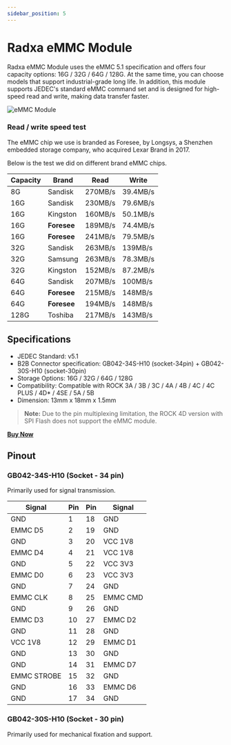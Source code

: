 ```yaml
---
sidebar_position: 5
---
```


# Radxa eMMC Module

Radxa eMMC Module uses the eMMC 5.1 specification and offers four capacity options: 16G / 32G / 64G / 128G. At the same time, you can choose models that support industrial-grade long life. In addition, this module supports JEDEC's standard eMMC command set and is designed for high-speed read and write, making data transfer faster.

![eMMC Module](/img/accessories/emmc-module.webp)

### Read / write speed test

The eMMC chip we use is branded as Foresee, by Longsys, a Shenzhen embedded storage company, who acquired Lexar Brand in 2017.

Below is the test we did on different brand eMMC chips.

| Capacity | Brand       | Read    | Write    |
| -------- | ----------- | ------- | -------- |
| 8G       | Sandisk     | 270MB/s | 39.4MB/s |
| 16G      | Sandisk     | 230MB/s | 79.6MB/s |
| 16G      | Kingston    | 160MB/s | 50.1MB/s |
| 16G      | **Foresee** | 189MB/s | 74.4MB/s |
| 16G      | **Foresee** | 241MB/s | 79.5MB/s |
| 32G      | Sandisk     | 263MB/s | 139MB/s  |
| 32G      | Samsung     | 263MB/s | 78.3MB/s |
| 32G      | Kingston    | 152MB/s | 87.2MB/s |
| 64G      | Sandisk     | 207MB/s | 100MB/s  |
| 64G      | **Foresee** | 215MB/s | 148MB/s  |
| 64G      | **Foresee** | 194MB/s | 148MB/s  |
| 128G     | Toshiba     | 217MB/s | 143MB/s  |

## Specifications

- JEDEC Standard: v5.1
- B2B Connector specification: GB042-34S-H10 (socket-34pin) + GB042-30S-H10 (socket-30pin)
- Storage Options: 16G / 32G / 64G / 128G
- Compatibility: Compatible with ROCK 3A / 3B / 3C / 4A / 4B / 4C / 4C PLUS / 4D\* / 4SE / 5A / 5B
- Dimension: 13mm x 18mm x 1.5mm

> **Note:** Due to the pin multiplexing limitation, the ROCK 4D version with SPI Flash does not support the eMMC module.

[**Buy Now**](https://radxa.com/products/accessories/emmc-module#buy)

## Pinout

### GB042-34S-H10 (Socket - 34 pin)

Primarily used for signal transmission.

| Signal      | Pin | Pin | Signal   |
| ----------- | --- | --- | -------- |
| GND         | 1   | 18  | GND      |
| EMMC D5     | 2   | 19  | GND      |
| GND         | 3   | 20  | VCC 1V8  |
| EMMC D4     | 4   | 21  | VCC 1V8  |
| GND         | 5   | 22  | VCC 3V3  |
| EMMC D0     | 6   | 23  | VCC 3V3  |
| GND         | 7   | 24  | GND      |
| EMMC CLK    | 8   | 25  | EMMC CMD |
| GND         | 9   | 26  | GND      |
| EMMC D3     | 10  | 27  | EMMC D2  |
| GND         | 11  | 28  | GND      |
| VCC 1V8     | 12  | 29  | EMMC D1  |
| GND         | 13  | 30  | GND      |
| GND         | 14  | 31  | EMMC D7  |
| EMMC STROBE | 15  | 32  | GND      |
| GND         | 16  | 33  | EMMC D6  |
| GND         | 17  | 34  | GND      |

### GB042-30S-H10 (Socket - 30 pin)

Primarily used for mechanical fixation and support.
